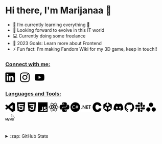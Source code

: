 # Hi there, I'm Marijanaa 👋 
 
- 🌱 I’m currently learning everything 🤣
- 👯 Looking forward to evolve in this IT world
- :computer: Currently doing some freelance 
- 🥅 2023 Goals: Learn more about Frontend
- ⚡ Fun fact: I'm making Fandom Wiki for my 3D game, keep in touch!!
 
### <ins>Connect with me:</ins>

 [<img src='img/linkedin.svg' width='30'>](https://linkedin.com/in/marijana-vranjes)
 &nbsp;&nbsp;
 [<img src='img/instagram.svg' width='30'>](https://instagram.com/marijana_vranjes)
 &nbsp;&nbsp;
 [<img src='img/youtube.svg' width='30'>](https://youtube.com/@marijanavranjes)

### <ins>Languages and Tools:</ins>

 <img src='img/visualstudiocode.svg' width='30'> <img src='img/html5.svg' width='30'>
<img src='img/css3.svg' width='30'>
<img src='img/javascript.svg' width='30'>
<img src='img/react.svg' width='30'>
<img src='img/python.svg' width='30'>
<img src='img/csharp.svg' width='30'>
<img src='img/dotnet.svg' width='30'>
<img src='img/c.svg' width='30'>
<img src='img/unity.svg' width='30'>
<img src='img/discord.svg' width='30'>
<img src='img/github.svg' width='30'>
<img src='img/slack.svg' width='30'>
<img src='img/asana.svg' width='30'>
<img src='img/mysql.svg' width='30'>

<br>
<details>
 
 <summary>:zap: GitHub Stats</summary>
 
  <img align="left" alt="marijana-vranjes's GitHub Stats" src="https://github-readme-stats.vercel.app/api?username=marijana-vranjes&show_icons=true&hide_border=false&title_color=80bfff&icon_color=8080ff&bg_color=1a1a1a&text_color=c5dbec&border_color=c5dbec" />
</details>
